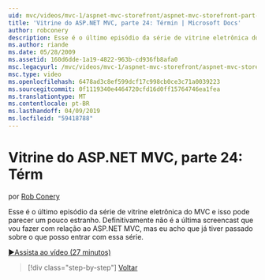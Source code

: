 ```yaml
---
uid: mvc/videos/mvc-1/aspnet-mvc-storefront/aspnet-mvc-storefront-part-24-finis
title: 'Vitrine do ASP.NET MVC, parte 24: Términ | Microsoft Docs'
author: robconery
description: Esse é o último episódio da série de vitrine eletrônica do MVC e isso pode parecer um pouco estranho. Definitivamente não é a última screencast que vou fazer com relação ao ASP.NET...
ms.author: riande
ms.date: 05/28/2009
ms.assetid: 160d6dde-1a19-4822-963b-cd936fb8afa0
msc.legacyurl: /mvc/videos/mvc-1/aspnet-mvc-storefront/aspnet-mvc-storefront-part-24-finis
msc.type: video
ms.openlocfilehash: 6478ad3c8ef599dcf17c998cb0ce3c71a0039223
ms.sourcegitcommit: 0f1119340e4464720cfd16d0ff15764746ea1fea
ms.translationtype: MT
ms.contentlocale: pt-BR
ms.lasthandoff: 04/09/2019
ms.locfileid: "59418788"
---
```

# <a name="aspnet-mvc-storefront-part-24-finis"></a>Vitrine do ASP.NET MVC, parte 24: Térm

por [Rob Conery](https://github.com/robconery)

Esse é o último episódio da série de vitrine eletrônica do MVC e isso pode parecer um pouco estranho. Definitivamente não é a última screencast que vou fazer com relação ao ASP.NET MVC, mas eu acho que já tiver passado sobre o que posso entrar com essa série.

[&#9654;Assista ao vídeo (27 minutos)](https://channel9.msdn.com/Blogs/ASP-NET-Site-Videos/aspnet-mvc-storefront-part-24-finis)

> [!div class="step-by-step"]
> [Voltar](aspnet-mvc-storefront-part-23-getting-started-with-domain-driven-design.md)
